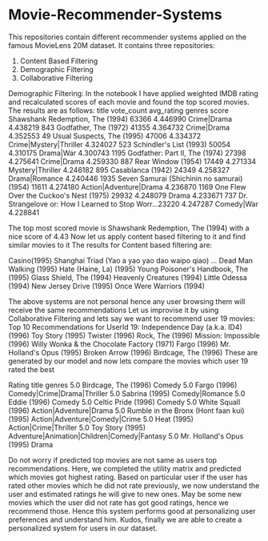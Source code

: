 # Movie-Recommender-Systems

This repositories contain different recommender systems applied on the famous MovieLens 20M dataset. It contains three repositories:
1. Content Based Filtering
2. Demographic Filtering
3. Collaborative Filtering

Demographic Filtering:
In the notebook I have applied weighted IMDB rating and recalculated scores of each movie and found the top scored movies. 
The results are as follows:
title	vote_count	avg_rating	genres	score
Shawshank Redemption, The (1994)	63366	4.446990	Crime|Drama	4.438219
843	Godfather, The (1972)	41355	4.364732	Crime|Drama	4.352553
49	Usual Suspects, The (1995)	47006	4.334372	Crime|Mystery|Thriller	4.324027
523	Schindler's List (1993)	50054	4.310175	Drama|War	4.300743
1195	Godfather: Part II, The (1974)	27398	4.275641	Crime|Drama	4.259330
887	Rear Window (1954)	17449	4.271334	Mystery|Thriller	4.246182
895	Casablanca (1942)	24349	4.258327	Drama|Romance	4.240446
1935	Seven Samurai (Shichinin no samurai) (1954)	11611	4.274180	Action|Adventure|Drama	4.236870
1169	One Flew Over the Cuckoo's Nest (1975)	29932	4.248079	Drama	4.233671
737	Dr. Strangelove or: How I Learned to Stop Worr...23220	4.247287	Comedy|War	4.228841

The top most scored movie is Shawshank Redemption, The (1994) with a  nice score of 4.43
Now let us apply content based filtering to it and find similar movies to it
The results for Content based filtering are:

Casino(1995)
Shanghai Triad (Yao a yao yao dao waipo qiao) ...
Dead Man Walking (1995)
Hate (Haine, La) (1995)
Young Poisoner's Handbook, The (1995)
Glass Shield, The (1994)
Heavenly Creatures (1994)
Little Odessa (1994)
New Jersey Drive (1995)
Once Were Warriors (1994)

The above systems are not personal hence any user browsing them will receive the same recommendations
Let us improvise it by using Collaborative Filtering and lets say we want to recommend user 19 movies:
Top 10 Recommendations for UserId 19:
Independence Day (a.k.a. ID4) (1996)
Toy Story (1995)
Twister (1996)
Rock, The (1996)
Mission: Impossible (1996)
Willy Wonka & the Chocolate Factory (1971)
Fargo (1996)
Mr. Holland's Opus (1995)
Broken Arrow (1996)
Birdcage, The (1996)
These are generated by our model and now lets compare the movies which user 19 rated the best

Rating title genres
5.0	Birdcage, The (1996)	Comedy
5.0	Fargo (1996)	Comedy|Crime|Drama|Thriller
5.0	Sabrina (1995)	Comedy|Romance
5.0	Eddie (1996)	Comedy
5.0	Celtic Pride (1996)	Comedy
5.0	White Squall (1996)	Action|Adventure|Drama
5.0	Rumble in the Bronx (Hont faan kui) (1995)	Action|Adventure|Comedy|Crime
5.0	Heat (1995)	Action|Crime|Thriller
5.0	Toy Story (1995)	Adventure|Animation|Children|Comedy|Fantasy
5.0	Mr. Holland's Opus (1995)	Drama

Do not worry if predicted top movies are not same as users top recommendations. Here, we completed the utility matrix and predicted which movies got highest rating. Based on particular user if the user has rated other movies which he did not rate previously, we now understand the user and estimated ratings he will give to new ones. May be some new movies which the user did not rate has got good ratings, hence we recommend those. 
Hence this system performs good at personalizing user preferences and understand him. 
Kudos, finally we are able to create a personalized system for users in our dataset. 
